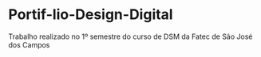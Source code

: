 # Portif-lio-Design-Digital
Trabalho realizado no 1º semestre do curso de DSM da Fatec de São José dos Campos
